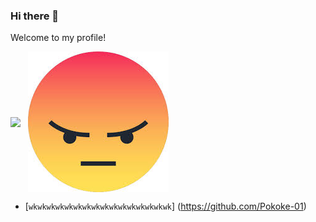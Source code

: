 ### Hi there 👋
Welcome to my profile!

<img align="center" height="auto" src="https://img.shields.io/badge/Tidak%20ada%20apa%C2%B2%20disini-blueviolet?style=for-the-badge&logo=github"/>
‎
‎
<img align="center" height="auto" src="https://github.com/Pokoke-01/Pokoke-01/blob/main/Angry.jpeg"/>

* [`wkwkwkwkwkwkwkwkwkwkwkwkwkwkwkwk`]
(https://github.com/Pokoke-01)

<!--
**Pokoke-01/Pokoke-01** is a ✨ _special_ ✨ repository because its `README.md` (this file) appears on your GitHub profile.

Here are some ideas to get you started:

- 🔭 I’m currently working on ...
- 🌱 I’m currently learning ...
- 👯 I’m looking to collaborate on ...
- 🤔 I’m looking for help with ...
- 💬 Ask me about ...
- 📫 How to reach me: ...
- 😄 Pronouns: ...
- ⚡ Fun fact: ...
-->
